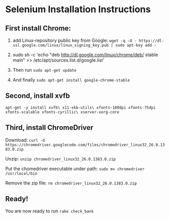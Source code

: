 Selenium Installation Instructions
=========================
First install Chrome:
---
1. add Linux-repository public key from Google:
`wget -q -O - https://dl-ssl.google.com/linux/linux_signing_key.pub | sudo apt-key add -`

2. sudo sh -c 'echo "deb http://dl.google.com/linux/chrome/deb/ stable main" >> /etc/apt/sources.list.d/google.list'

3. Then run `sudo apt-get update`

4. And finally `sudo apt-get install google-chrome-stable`

Second, install xvfb
---
`apt-get -y install xvfb\
  x11-xkb-utils\
  xfonts-100dpi xfonts-75dpi xfonts-scalable xfonts-cyrillic\
  xserver-xorg-core`

Third, install ChromeDriver
---
Download:
`curl -O https://chromedriver.googlecode.com/files/chromedriver_linux32_26.0.1383.0.zip`

Unzip:
`unzip chromedriver_linux32_26.0.1383.0.zip`

Put the chomedriver executable under path:
`sudo mv chromedriver /usr/local/bin`

Remove the zip file:
`rm chromedriver_linux32_26.0.1383.0.zip`

Ready!
---
You are now ready to run `rake check_bank`